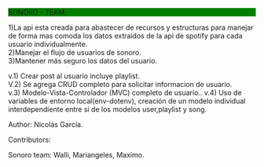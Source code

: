 <div style="background-color:green"> SONORO - TEAM.</div>

1)La api esta creada para abastecer de recursos y estructuras para manejar de forma mas comoda los datos extraidos de la api de spotify para cada usuario individualmente. </br>
2)Manejar el flujo de usuarios de sonoro. </br>
3)Mantener más seguro los datos del usuario. </br> 


v.1) Crear post al usuario incluye playlist. </br>
V.2) Se agrega CRUD completo para solicitar informacion de usuario. </br>
v.3) Modelo-Vista-Controlador (MVC) completo de usuario..
v.4) Uso de variables de entorno local(env-dotenv), creación de un modelo individual interdependiente entre si de los modelos user,playlist y song.













Author:
Nicolás García.




Contributors:

Sonoro team: Walli, Mariangeles, Maximo.
